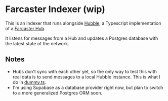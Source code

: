 # Farcaster Indexer (wip)

This is an indexer that runs alongside [Hubble](https://github.com/farcasterxyz/hubble), a Typescript implementation of a [Farcaster Hub](https://github.com/farcasterxyz/protocol#4-hubs).

It listens for messages from a Hub and updates a Postgres database with the latest state of the network.

## Notes

- Hubs don't sync with each other yet, so the only way to test this with real data is to send messages to a local Hubble instance. This is what I do in [dummy.ts](src/helpers/dummy.ts).
- I'm using Supabase as a database provider right now, but plan to switch to a more generalized Postgres ORM soon.
